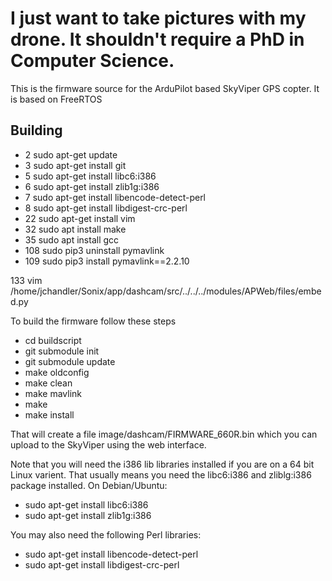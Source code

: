 I just want to take pictures with my drone. It shouldn't require a PhD in Computer Science. 
====================================

This is the firmware source for the ArduPilot based SkyViper GPS copter. It is based on FreeRTOS

Building
--------

  -  2  sudo apt-get update
  -  3  sudo apt-get install git
  -  5  sudo apt-get install libc6:i386
  -  6  sudo apt-get install zlib1g:i386
  -  7  sudo apt-get install libencode-detect-perl
  -  8  sudo apt-get install libdigest-crc-perl
  - 22  sudo apt-get install vim
  - 32  sudo apt install make
  - 35  sudo apt install gcc
  - 108  sudo pip3 uninstall pymavlink
  - 109  sudo pip3 install pymavlink==2.2.10


  133  vim /home/jchandler/Sonix/app/dashcam/src/../../../modules/APWeb/files/embed.py 

To build the firmware follow these steps
- cd buildscript
- git submodule init
- git submodule update
- make oldconfig
- make clean
- make mavlink
- make
- make install

That will create a file image/dashcam/FIRMWARE_660R.bin which you can
upload to the SkyViper using the web interface.

Note that you will need the i386 lib libraries installed if you are on a
64 bit Linux varient. That usually means you need the libc6:i386 and zliblg:i386
package installed. On Debian/Ubuntu:

- sudo apt-get install libc6:i386
- sudo apt-get install zlib1g:i386

You may also need the following Perl libraries:

- sudo apt-get install libencode-detect-perl
- sudo apt-get install libdigest-crc-perl
